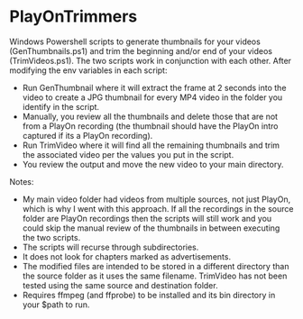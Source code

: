 # PlayOnTrimmers

Windows Powershell scripts to generate thumbnails for your videos (GenThumbnails.ps1) and trim the beginning and/or end of your videos (TrimVideos.ps1). The two scripts work in conjunction with each other.  After modifying the env variables in each script:
  - Run GenThumbnail where it will extract the frame at 2 seconds into the video to create a JPG thumbnail for every MP4 video in the folder you identify in the script.
  - Manually, you review all the thumbnails and delete those that are not from a PlayOn recording (the thumbnail should have the PlayOn intro captured if its a PlayOn recording).
  - Run TrimVideo where it will find all the remaining thumbnails and trim the associated video per the values you put in the script.  
  - You review the output and move the new video to your main directory.

Notes:
  - My main video folder had videos from multiple sources, not just PlayOn, which is why I went with this approach. If all the recordings in the source folder are PlayOn recordings then the scripts will still work and you could skip the manual review of the thumbnails in between executing the two scripts.
  - The scripts will recurse through subdirectories.
  - It does not look for chapters marked as advertisements.
  - The modified files are intended to be stored in a different directory than the source folder as it uses the same filename.  TrimVideo has not been tested using the same source and destination folder.
  - Requires ffmpeg (and ffprobe) to be installed and its bin directory in your $path to run.
